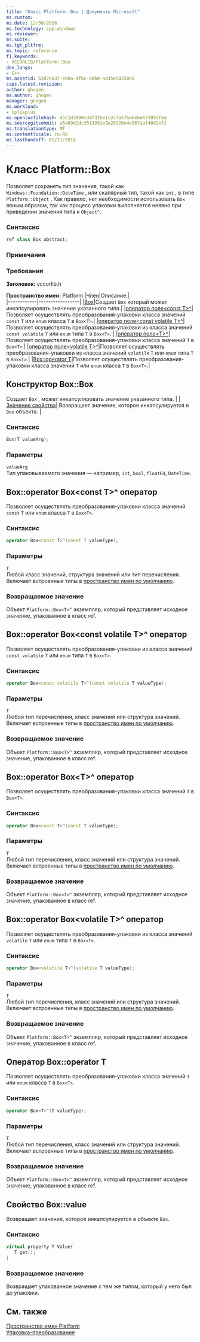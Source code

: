 ```yaml
---
title: "Класс Platform::Box | Документы Microsoft"
ms.custom: 
ms.date: 12/30/2016
ms.technology: cpp-windows
ms.reviewer: 
ms.suite: 
ms.tgt_pltfrm: 
ms.topic: reference
f1_keywords:
- VCCORLIB/Platform::Box
dev_langs:
- C++
ms.assetid: b3d7ea37-e98a-4fbc-80b0-ad35e50250c6
caps.latest.revision: 
author: ghogen
ms.author: ghogen
manager: ghogen
ms.workload:
- cplusplus
ms.openlocfilehash: 45c1d3090cd4f3fbe1c2c7a57ba6ebe671055fee
ms.sourcegitcommit: a5a69d2dc3513261e9e28320e4e067aaf40d2ef2
ms.translationtype: MT
ms.contentlocale: ru-RU
ms.lasthandoff: 02/21/2018
---
```

# <a name="platformbox-class"></a>Класс Platform::Box
Позволяет сохранять тип значения, такой как `Windows::Foundation::DateTime` , или скалярный тип, такой как `int` , в типе `Platform::Object` . Как правило, нет необходимости использовать `Box` явным образом, так как процесс упаковки выполняется неявно при приведении значения типа к `Object^`.  
  
### <a name="syntax"></a>Синтаксис  
  
```cpp  
ref class Box abstract;  
```  
  ### <a name="remarks"></a>Примечания  
  
### <a name="requirements"></a>Требования  
 **Заголовок:** vccorlib.h  
  
 **Пространство имен:** Platform
|Член|Описание:|  
|------------|-----------------|
|[Box](#ctor)|Создает `Box` который может инкапсулировать значение указанного типа.|
|[оператор поле&lt;const T&gt;^](#box-const-t)|Позволяет осуществлять преобразования-упаковки класса значений `const` `T` или `enum` класса `T` в `Box<T>`.|
|[оператор поле&lt;const volatile T&gt;^](#box-const-volatile-t)|Позволяет осуществлять преобразования-упаковки из класса значений `const volatile` `T` или `enum` типа `T` в `Box<T>`. |
|[оператор поле&lt;T&gt;^](#box-t)|Позволяет осуществлять преобразования-упаковки класса значений `T` в `Box<T>`.|
|[оператор поле&lt;volatile T&gt;^](#box-volatile-t)|Позволяет осуществлять преобразования-упаковки из класса значений `volatile` `T` или `enum` типа `T` в `Box<T>`.|
|[Box::operator T](#t)|Позволяет осуществлять преобразования-упаковки класса значений `T` или `enum` класса `T` в `Box<T>`.| 
## <a name="ctor"></a> Конструктор Box::Box
Создает `Box` , может инкапсулировать значение указанного типа. | |[ Значение свойства](#value)| Возвращает значение, которое инкапсулируется в `Box` объекта. |  
### <a name="syntax"></a>Синтаксис  
  
```cpp  
Box(T valueArg);  
```  
  
### <a name="parameters"></a>Параметры  
 `valueArg`  
 Тип упаковываемого значения — например, `int`, `bool`, `float64`, `DateTime`.  
  

## <a name="box-const-t"></a> Box::operator Box&lt;const T&gt;^ оператор
Позволяет осуществлять преобразования-упаковки класса значений `const` `T` или `enum` класса `T` в `Box<T>`.  
  
### <a name="syntax"></a>Синтаксис  
  
```cpp  
operator Box<const T>^(const T valueType);  
```  
  
### <a name="parameters"></a>Параметры  
 `T`  
 Любой класс значений, структура значений или тип перечисления. Включает встроенные типы в [пространство имен по умолчанию](../cppcx/default-namespace.md).  
  
### <a name="return-value"></a>Возвращаемое значение  
 Объект `Platform::Box<T>^` экземпляр, который представляет исходное значение, упакованное в класс ref.  
  
## <a name="box-const-volatile-t"></a> Box::operator Box&lt;const volatile T&gt;^ оператор
Позволяет осуществлять преобразования-упаковки из класса значений `const volatile` `T` или `enum` типа `T` в `Box<T>`.  
  
### <a name="syntax"></a>Синтаксис  
  
```cpp  
operator Box<const volatile T>^(const volatile T valueType);  
```  
  
### <a name="parameters"></a>Параметры  
 `T`  
 Любой тип перечисления, класс значений или структура значений. Включает встроенные типы в [пространство имен по умолчанию](../cppcx/default-namespace.md).  
  
### <a name="return-value"></a>Возвращаемое значение  
 Объект `Platform::Box<T>^` экземпляр, который представляет исходное значение, упакованное в класс ref.  
  
## <a name="box-t"></a> Box::operator Box&lt;T&gt;^ оператор
Позволяет осуществлять преобразования-упаковки класса значений `T` в `Box<T>`.  
  
### <a name="syntax"></a>Синтаксис  
  
```cpp  
operator Box<const T>^(const T valueType);  
```  
  
### <a name="parameters"></a>Параметры  
 `T`  
 Любой тип перечисления, класс значений или структура значений. Включает встроенные типы в [пространство имен по умолчанию](../cppcx/default-namespace.md).  
  
### <a name="return-value"></a>Возвращаемое значение  
 Объект `Platform::Box<T>^` экземпляр, который представляет исходное значение, упакованное в класс ref.  
  
## <a name="box-volatile-t"></a> Box::operator Box&lt;volatile T&gt;^ оператор
Позволяет осуществлять преобразования-упаковки из класса значений `volatile` `T` или `enum` типа `T` в `Box<T>`.  
  
### <a name="syntax"></a>Синтаксис  
  
```cpp  
operator Box<volatile T>^(volatile T valueType);  
```  
  
### <a name="parameters"></a>Параметры  
 `T`  
 Любой тип перечисления, класс значений или структура значений. Включает встроенные типы в [пространство имен по умолчанию](../cppcx/default-namespace.md).  
  
### <a name="return-value"></a>Возвращаемое значение  
 Объект `Platform::Box<T>^` экземпляр, который представляет исходное значение, упакованное в класс ref.  
  
## <a name="t"></a>  Оператор Box::operator T
Позволяет осуществлять преобразования-упаковки класса значений `T` или `enum` класса `T` в `Box<T>`.  
  
### <a name="syntax"></a>Синтаксис  
  
```cpp  
operator Box<T>^(T valueType);  
```  
  
### <a name="parameters"></a>Параметры  
 `T`  
 Любой тип перечисления, класс значений или структура значений. Включает встроенные типы в [пространство имен по умолчанию](../cppcx/default-namespace.md).  
  
### <a name="return-value"></a>Возвращаемое значение  
 Объект `Platform::Box<T>^` экземпляр, который представляет исходное значение, упакованное в класс ref.  
  

## <a name="value"></a> Свойство Box::value
Возвращает значение, которое инкапсулируется в объекте `Box`.  
  
### <a name="syntax"></a>Синтаксис  
  
```cpp  
virtual property T Value{  
   T get();  
}  
```  
  
### <a name="return-value"></a>Возвращаемое значение  
 Возвращает упакованное значение с тем же типом, который у него был до упаковки.  
  
  
## <a name="see-also"></a>См. также  
 [Пространство имен Platform](../cppcx/platform-namespace-c-cx.md)   
 [Упаковка-преобразование](../cppcx/boxing-c-cx.md)